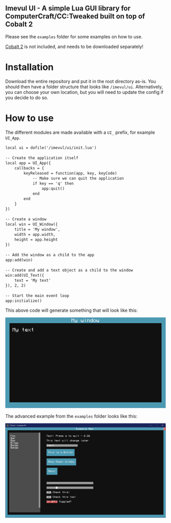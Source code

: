 ## Imevul UI - A simple Lua GUI library for ComputerCraft/CC:Tweaked built on top of Cobalt 2

Please see the `examples` folder for some examples on how to use.

[Cobalt 2](https://github.com/ebernerd/cobalt-2) is not included, and needs to be downloaded separately!

# Installation

Download the entire repository and put it in the root directory as-is. You should then have a folder structure that looks like `/imevul/ui`.
Alternatively, you can choose your own location, but you will need to update the config if you decide to do so.

# How to use

The different modules are made available with a `UI_` prefix, for example `UI_App`.

```
local ui = dofile('/imevul/ui/init.lua')

-- Create the application itself
local app = UI_App({
	callbacks = {
		keyReleased = function(app, key, keyCode)
			-- Make sure we can quit the application
			if key == 'q' then
				app:quit()
			end
		end
	}
})

-- Create a window
local win = UI_Window({
	title = 'My window',
	width = app.width,
	height = app.height
})

-- Add the window as a child to the app
app:add(win)

-- Create and add a text object as a child to the window
win:add(UI_Text({
	text = 'My text'
}), 2, 2)

-- Start the main event loop
app:initialize()
```

This above code will generate something that will look like this:

![img.png](img.png)

The advanced example from the `examples` folder looks like this:

![img2.png](img2.png)
